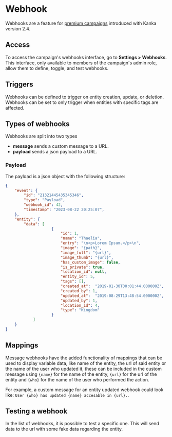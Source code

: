 # Webhook

Webhooks are a feature for [premium campaigns](https://kanka.io/premium) introduced with Kanka version 2.4.

## Access

To access the campaign's webhooks interface, go to **Settings > Webhooks**. This interface, only available to members of the campaign's admin role, allow them to define, toggle, and test webhooks.

## Triggers

Webhooks can be defined to trigger on entity creation, update, or deletion. Webhooks can be set to only trigger when entities with specific tags are affected.

## Types of webhooks

Webhooks are split into two types

* **message** sends a custom message to a URL.
* **payload** sends a json payload to a URL.

### Payload

The payload is a json object with the following structure:

```json
{
    "event": {
        "id": "21321445435345346",
        "type": "Payload",
        "webhook_id": 42,
        "timestamp": "2023-08-22 20:25:07",
    },
    "entity": {
        "data": [
                    {
                        "id": 1,
                        "name": "Thaelia",
                        "entry": "\n<p>Lorem Ipsum.</p>\n",
                        "image": "{path}",
                        "image_full": "{url}",
                        "image_thumb": "{url}",
                        "has_custom_image": false,
                        "is_private": true,
                        "location_id": null,
                        "entity_id": 5,
                        "tags": [],
                        "created_at":  "2019-01-30T00:01:44.000000Z",
                        "created_by": 1,
                        "updated_at":  "2019-08-29T13:48:54.000000Z",
                        "updated_by": 1,
                        "location_id": 4,
                        "type": "Kingdom"
                    }
            ]
    }
}
```
## Mappings

Message webhooks have the added functionality of mappings that can be used to display variable data, like name of the entity, the url of said entity or the name of the user who updated it, these can be included in the custom message using `{name}` for the name of the entity, `{url}` for the url of the entity and `{who}` for the name of the user who performed the action.

For example, a custom message for an entity updated webhook could look like: `User {who} has updated {name} accesable in {url}.`.

## Testing a webhook

In the list of webhooks, it is possible to test a specific one. This will send data to the url with some fake data regarding the entity.
